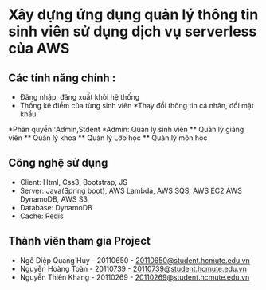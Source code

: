 # Xây dựng ứng dụng quản lý thông tin sinh viên sử dụng dịch vụ serverless của AWS
## Các tính năng chính :
* Đăng nhập, đăng xuất khỏi hệ thống
* Thống kê điểm của từng sinh viên
*Thay đổi thông tin cá nhân, đổi mật khẩu

*Phân quyền :Admin,Stdent
*Admin: Quản lý sinh viên
     ** Quản lý giảng viên
     ** Quản lý khoa
     ** Quản lý Lớp học
     ** Quản lý môn học

## Công nghệ sử dụng
* Client: Html, Css3, Bootstrap, JS
* Server: Java(Spring boot), AWS Lambda, AWS SQS, AWS EC2,AWS DynamoDB, AWS S3
* Database: DynamoDB
* Cache:  Redis

## Thành viên tham gia Project
* Ngô Diệp Quang Huy - 20110650 - 20110650@student.hcmute.edu.vn
* Nguyễn Hoàng Toàn - 20110739 - 20110739@student.hcmute.edu.vn
* Nguyễn Thiên Khang - 20110269 - 20110269@student.hcmute.edu.vn
